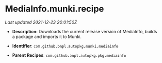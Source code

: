 # MediaInfo.munki.recipe

_Last updated 2021-12-23 20:01:50Z_

- **Description**: Downloads the current release version of MediaInfo, builds a package and imports it to Munki.

- **Identifier**: `com.github.bnpl.autopkg.munki.mediainfo`

- **Parent Recipes**: `com.github.bnpl.autopkg.pkg.mediainfo`
